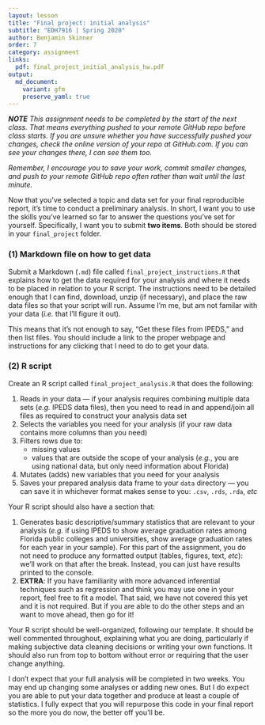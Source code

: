 ```yaml
---
layout: lesson
title: "Final project: initial analysis"
subtitle: "EDH7916 | Spring 2020"
author: Benjamin Skinner
order: 7
category: assignment
links:
  pdf: final_project_initial_analysis_hw.pdf
output:
  md_document:
    variant: gfm
    preserve_yaml: true
---
```


***NOTE** This assignment needs to be completed by the start of the next
class. That means everything pushed to your remote GitHub repo before
class starts. If you are unsure whether you have successfully pushed
your changes, check the online version of your repo at GitHub.com. If
you can see your changes there, I can see them too.*

*Remember, I encourage you to save your work, commit smaller changes,
and push to your remote GitHub repo often rather than wait until the
last minute.*

Now that you’ve selected a topic and data set for your final
reproducible report, it’s time to conduct a preliminary analysis. In
short, I want you to use the skills you’ve learned so far to answer the
questions you’ve set for yourself. Specifically, I want you to submit
**two items**. Both should be stored in your `final_project` folder.

### (1) Markdown file on how to get data

Submit a Markdown (`.md`) file called `final_project_instructions.R`
that explains how to get the data required for your analysis and where
it needs to be placed in relation to your R script. The instructions
need to be detailed enough that I can find, download, unzip (if
necessary), and place the raw data files so that your script will run.
Assume I’m me, but am not familar with your data (*i.e.* that I’ll
figure it out).

This means that it’s not enough to say, “Get these files from IPEDS,”
and then list files. You should include a link to the proper webpage and
instructions for any clicking that I need to do to get your data.

### (2) R script

Create an R script called `final_project_analysis.R` that does the
following:

1.  Reads in your data — if your analysis requires combining multiple
    data sets (*e.g.* IPEDS data files), then you need to read in and
    append/join all files as required to construct your analysis data
    set
2.  Selects the variables you need for your analysis (if your raw data
    contains more columns than you need)
3.  Filters rows due to:
      - missing values
      - values that are outside the scope of your analysis (*e.g.*, you
        are using national data, but only need information about
        Florida)
4.  Mutates (adds) new variables that you need for your analysis
5.  Saves your prepared analysis data frame to your `data` directory —
    you can save it in whichever format makes sense to you: `.csv`,
    `.rds`, `.rda`, *etc*

Your R script should also have a section that:

1.  Generates basic descriptive/summary statistics that are relevant to
    your analysis (*e.g.* if using IPEDS to show average graduation
    rates among Florida public colleges and universities, show average
    graduation rates for each year in your sample). For this part of the
    assignment, you do not need to produce any formatted output (tables,
    figures, text, *etc*): we’ll work on that after the break. Instead,
    you can just have results printed to the console.
2.  **EXTRA**: If you have familiarity with more advanced inferential
    techniques such as regression and think you may use one in your
    report, feel free to fit a model. That said, we have not covered
    this yet and it is not required. But if you are able to do the other
    steps and an want to move ahead, then go for it\!

Your R script should be well-organized, following our template. It
should be well commented throughout, explaining what you are doing,
particularly if making subjective data cleaning decisions or writing
your own functions. It should also run from top to bottom without error
or requiring that the user change anything.

I don’t expect that your full analysis will be completed in two weeks.
You may end up changing some analyses or adding new ones. But I do
expect you are able to put your data together and produce at least a
couple of statistics. I fully expect that you will repurpose this code
in your final report so the more you do now, the better off you’ll be.
